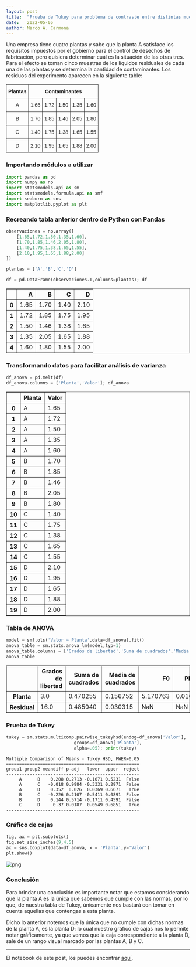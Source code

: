 ```yaml
---
layout: post
title:  "Prueba de Tukey para problema de contraste entre distintas muestras de líquidos residuales de diferentes plantas."
date:   2022-05-05
author: Marco A. Carmona
---
```


Una empresa tiene cuatro plantas y sabe que la planta A satisface los requisitos impuestos por el gobierno para el control de desechos de fabricación, pero quisiera determinar cuál es la situación de las otras tres. Para el efecto se toman cinco muestras de los líquidos residuales de cada una de las plantas y se determina la cantidad de contaminantes. Los residuos del experimento aparecen en la siguiente table: 

<style type="text/css">
.tg  {border-collapse:collapse;border-spacing:0;}
.tg td{border-color:black;border-style:solid;border-width:1px;font-family:Arial, sans-serif;font-size:14px;
  overflow:hidden;padding:10px 5px;word-break:normal;}
.tg th{border-color:black;border-style:solid;border-width:1px;font-family:Arial, sans-serif;font-size:14px;
  font-weight:normal;overflow:hidden;padding:10px 5px;word-break:normal;}
.tg .tg-9ydz{border-color:#333333;font-weight:bold;text-align:center;vertical-align:top}
.tg .tg-ao2g{border-color:#333333;text-align:center;vertical-align:top}
</style>
<table class="tg">
<thead>
  <tr>
    <th class="tg-9ydz">Plantas</th>
    <th class="tg-9ydz" colspan="5">Contaminantes</th>
  </tr>
</thead>
<tbody>
  <tr>
    <td class="tg-ao2g">A</td>
    <td class="tg-ao2g">1.65</td>
    <td class="tg-ao2g">1.72</td>
    <td class="tg-ao2g">1.50</td>
    <td class="tg-ao2g">1.35</td>
    <td class="tg-ao2g">1.60</td>
  </tr>
  <tr>
    <td class="tg-ao2g">B</td>
    <td class="tg-ao2g">1.70</td>
    <td class="tg-ao2g">1.85</td>
    <td class="tg-ao2g">1.46</td>
    <td class="tg-ao2g">2.05</td>
    <td class="tg-ao2g">1.80</td>
  </tr>
  <tr>
    <td class="tg-ao2g">C</td>
    <td class="tg-ao2g">1.40</td>
    <td class="tg-ao2g">1.75</td>
    <td class="tg-ao2g">1.38</td>
    <td class="tg-ao2g">1.65</td>
    <td class="tg-ao2g">1.55</td>
  </tr>
  <tr>
    <td class="tg-ao2g">D</td>
    <td class="tg-ao2g">2.10</td>
    <td class="tg-ao2g">1.95</td>
    <td class="tg-ao2g">1.65</td>
    <td class="tg-ao2g">1.88</td>
    <td class="tg-ao2g">2.00</td>
  </tr>
</tbody>
</table>

### Importando módulos a utilizar


```python
import pandas as pd
import numpy as np
import statsmodels.api as sm
import statsmodels.formula.api as smf
import seaborn as sns
import matplotlib.pyplot as plt
```

### Recreando tabla anterior dentro de Python con Pandas


```python
observaciones = np.array([
    [1.65,1.72,1.50,1.35,1.60],
    [1.70,1.85,1.46,2.05,1.80],
    [1.40,1.75,1.38,1.65,1.55],
    [2.10,1.95,1.65,1.88,2.00]
])

plantas = ['A','B','C','D']

df = pd.DataFrame(observaciones.T,columns=plantas); df
```




<div>
<style scoped>
    .dataframe tbody tr th:only-of-type {
        vertical-align: middle;
    }

    .dataframe tbody tr th {
        vertical-align: top;
    }

    .dataframe thead th {
        text-align: right;
    }
</style>
<table border="1" class="dataframe">
  <thead>
    <tr style="text-align: right;">
      <th></th>
      <th>A</th>
      <th>B</th>
      <th>C</th>
      <th>D</th>
    </tr>
  </thead>
  <tbody>
    <tr>
      <th>0</th>
      <td>1.65</td>
      <td>1.70</td>
      <td>1.40</td>
      <td>2.10</td>
    </tr>
    <tr>
      <th>1</th>
      <td>1.72</td>
      <td>1.85</td>
      <td>1.75</td>
      <td>1.95</td>
    </tr>
    <tr>
      <th>2</th>
      <td>1.50</td>
      <td>1.46</td>
      <td>1.38</td>
      <td>1.65</td>
    </tr>
    <tr>
      <th>3</th>
      <td>1.35</td>
      <td>2.05</td>
      <td>1.65</td>
      <td>1.88</td>
    </tr>
    <tr>
      <th>4</th>
      <td>1.60</td>
      <td>1.80</td>
      <td>1.55</td>
      <td>2.00</td>
    </tr>
  </tbody>
</table>
</div>



### Transformando datos para facilitar análisis de varianza


```python
df_anova = pd.melt(df)
df_anova.columns = ['Planta','Valor']; df_anova
```




<div>
<style scoped>
    .dataframe tbody tr th:only-of-type {
        vertical-align: middle;
    }

    .dataframe tbody tr th {
        vertical-align: top;
    }

    .dataframe thead th {
        text-align: right;
    }
</style>
<table border="1" class="dataframe">
  <thead>
    <tr style="text-align: right;">
      <th></th>
      <th>Planta</th>
      <th>Valor</th>
    </tr>
  </thead>
  <tbody>
    <tr>
      <th>0</th>
      <td>A</td>
      <td>1.65</td>
    </tr>
    <tr>
      <th>1</th>
      <td>A</td>
      <td>1.72</td>
    </tr>
    <tr>
      <th>2</th>
      <td>A</td>
      <td>1.50</td>
    </tr>
    <tr>
      <th>3</th>
      <td>A</td>
      <td>1.35</td>
    </tr>
    <tr>
      <th>4</th>
      <td>A</td>
      <td>1.60</td>
    </tr>
    <tr>
      <th>5</th>
      <td>B</td>
      <td>1.70</td>
    </tr>
    <tr>
      <th>6</th>
      <td>B</td>
      <td>1.85</td>
    </tr>
    <tr>
      <th>7</th>
      <td>B</td>
      <td>1.46</td>
    </tr>
    <tr>
      <th>8</th>
      <td>B</td>
      <td>2.05</td>
    </tr>
    <tr>
      <th>9</th>
      <td>B</td>
      <td>1.80</td>
    </tr>
    <tr>
      <th>10</th>
      <td>C</td>
      <td>1.40</td>
    </tr>
    <tr>
      <th>11</th>
      <td>C</td>
      <td>1.75</td>
    </tr>
    <tr>
      <th>12</th>
      <td>C</td>
      <td>1.38</td>
    </tr>
    <tr>
      <th>13</th>
      <td>C</td>
      <td>1.65</td>
    </tr>
    <tr>
      <th>14</th>
      <td>C</td>
      <td>1.55</td>
    </tr>
    <tr>
      <th>15</th>
      <td>D</td>
      <td>2.10</td>
    </tr>
    <tr>
      <th>16</th>
      <td>D</td>
      <td>1.95</td>
    </tr>
    <tr>
      <th>17</th>
      <td>D</td>
      <td>1.65</td>
    </tr>
    <tr>
      <th>18</th>
      <td>D</td>
      <td>1.88</td>
    </tr>
    <tr>
      <th>19</th>
      <td>D</td>
      <td>2.00</td>
    </tr>
  </tbody>
</table>
</div>



### Tabla de ANOVA


```python
model = smf.ols('Valor ~ Planta',data=df_anova).fit()
anova_table = sm.stats.anova_lm(model,typ=1)
anova_table.columns = ['Grados de libertad','Suma de cuadrados','Media de cuadrados','F0','PR(>F)']
anova_table
```




<div>
<style scoped>
    .dataframe tbody tr th:only-of-type {
        vertical-align: middle;
    }

    .dataframe tbody tr th {
        vertical-align: top;
    }

    .dataframe thead th {
        text-align: right;
    }
</style>
<table border="1" class="dataframe">
  <thead>
    <tr style="text-align: right;">
      <th></th>
      <th>Grados de libertad</th>
      <th>Suma de cuadrados</th>
      <th>Media de cuadrados</th>
      <th>F0</th>
      <th>PR(&gt;F)</th>
    </tr>
  </thead>
  <tbody>
    <tr>
      <th>Planta</th>
      <td>3.0</td>
      <td>0.470255</td>
      <td>0.156752</td>
      <td>5.170763</td>
      <td>0.010912</td>
    </tr>
    <tr>
      <th>Residual</th>
      <td>16.0</td>
      <td>0.485040</td>
      <td>0.030315</td>
      <td>NaN</td>
      <td>NaN</td>
    </tr>
  </tbody>
</table>
</div>



### Prueba de Tukey


```python
tukey = sm.stats.multicomp.pairwise_tukeyhsd(endog=df_anova['Valor'],
                          groups=df_anova['Planta'],
                          alpha=.05); print(tukey)
```

    Multiple Comparison of Means - Tukey HSD, FWER=0.05
    ===================================================
    group1 group2 meandiff p-adj   lower  upper  reject
    ---------------------------------------------------
         A      B    0.208 0.2713 -0.1071 0.5231  False
         A      C   -0.018 0.9984 -0.3331 0.2971  False
         A      D    0.352  0.026  0.0369 0.6671   True
         B      C   -0.226 0.2107 -0.5411 0.0891  False
         B      D    0.144 0.5714 -0.1711 0.4591  False
         C      D     0.37 0.0187  0.0549 0.6851   True
    ---------------------------------------------------


### Gráfico de cajas


```python
fig, ax = plt.subplots()
fig.set_size_inches(9,4.5)
ax = sns.boxplot(data=df_anova, x = 'Planta',y='Valor')
plt.show()
```


    
![png](/Blog/assets/images/posts/output_13_1.png)
    


### Conclusión

Para brindar una conclusión es importante notar que estamos considerando que la planta A es la única que sabemos que cumple con las normas, por lo que, de nuestra tabla de Tukey, únicamente nos bastará con tomar en cuenta aquellas que contengas a esta planta. 

Dicho lo anterior notemos que la única que no cumple con dichas normas de la planta A, es la planta D: lo cual nuestro gráfico de cajas nos lo permite notar gráficamente, ya que vemos que la caja correspondiente a la planta D, sale de un rango visual marcado por las plantas A, B y C. 

---

El notebook de este post, los puedes encontrar [aquí](https://gist.github.com/marcocarmonaga/97863138e6f4b08bf3b32e7295009320).